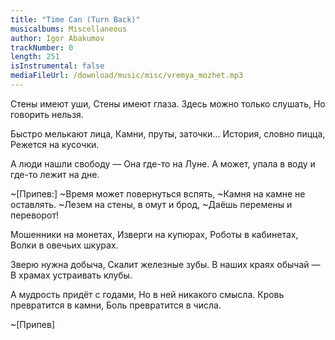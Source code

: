 ```yaml
---
title: "Time Can (Turn Back)"
musicalbums: Miscellaneous
author: Igor Abakumov
trackNumber: 0
length: 251
isInstrumental: false
mediaFileUrl: /download/music/misc/vremya_mozhet.mp3
---
```


Стены имеют уши,
Стены имеют глаза.
Здесь можно только слушать,
Но говорить нельзя.

Быстро мелькают лица,
Камни, пруты, заточки…
История, словно пицца,
Режется на кусочки.

А люди нашли свободу —
Она где-то на Луне.
А может, упала в воду
и где-то лежит на дне.

~[Припев:]
~Время может повернуться вспять,
~Камня на камне не оставлять.
~Лезем на стены, в омут и брод,
~Даёшь перемены и переворот!

Мошенники на монетах,
Изверги на купюрах,
Роботы в кабинетах,
Волки в овечьих шкурах.

Зверю нужна добыча,
Скалит железные зубы.
В наших краях обычай —
В храмах устраивать клубы.

А мудрость придёт с годами,
Но в ней никакого смысла.
Кровь превратится в камни,
Боль превратится в числа.

~[Припев]
